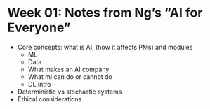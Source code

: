 # Week 01: Notes from Ng’s “AI for Everyone”
- Core concepts: what is AI, (how it affects PMs)
  and modules
   - ML
   - Data
   - What makes an AI company
   - What ml can do or cannot do
   - DL intro
- Deterministic vs stochastic systems
- Ethical considerations
